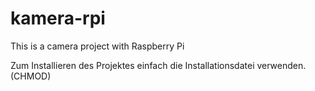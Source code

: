 # kamera-rpi
This is a camera project with Raspberry Pi 


Zum Installieren des Projektes einfach die Installationsdatei verwenden. (CHMOD)
